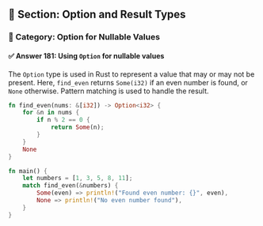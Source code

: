 ## 📘 Section: Option and Result Types  
### 🔹 Category: Option for Nullable Values  
#### ✅ Answer 181: Using `Option` for nullable values

The `Option` type is used in Rust to represent a value that may or may not be present. Here, `find_even` returns `Some(i32)` if an even number is found, or `None` otherwise. Pattern matching is used to handle the result.

```rust
fn find_even(nums: &[i32]) -> Option<i32> {
    for &n in nums {
        if n % 2 == 0 {
            return Some(n);
        }
    }
    None
}

fn main() {
    let numbers = [1, 3, 5, 8, 11];
    match find_even(&numbers) {
        Some(even) => println!("Found even number: {}", even),
        None => println!("No even number found"),
    }
}
```
